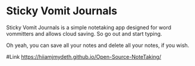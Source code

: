 # Sticky Vomit Journals

Sticky Vomit Journals is a simple notetaking app designed for word vommitters and allows cloud saving. So go out and start typing. 

Oh yeah, you can save all your notes and delete all your notes, if you wish. 

#Link
https://hiiamjmydeth.github.io/Open-Source-NoteTaking/ 